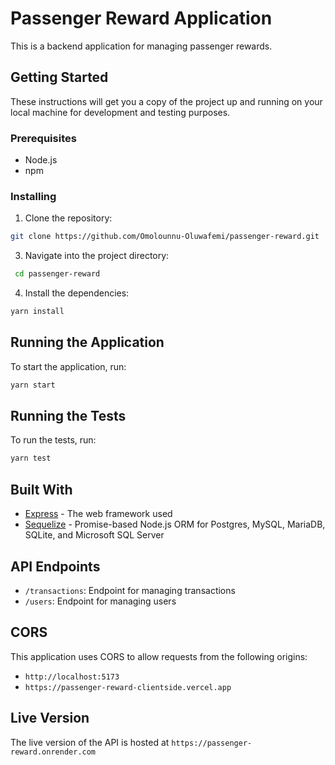 # Passenger Reward Application

This is a backend application for managing passenger rewards.

## Getting Started

These instructions will get you a copy of the project up and running on your local machine for development and testing purposes.

### Prerequisites

- Node.js
- npm

### Installing

1. Clone the repository: 
```sh
git clone https://github.com/Omolounnu-Oluwafemi/passenger-reward.git
```

3. Navigate into the project directory: 
```sh
 cd passenger-reward
```

4. Install the dependencies:
```sh
yarn install
```

## Running the Application

To start the application, run: 
```sh
yarn start
```


## Running the Tests

To run the tests, run: 
```sh
yarn test
```

## Built With

- [Express](https://expressjs.com/) - The web framework used
- [Sequelize](https://sequelize.org/) - Promise-based Node.js ORM for Postgres, MySQL, MariaDB, SQLite, and Microsoft SQL Server

## API Endpoints

- `/transactions`: Endpoint for managing transactions
- `/users`: Endpoint for managing users

## CORS

This application uses CORS to allow requests from the following origins:

- `http://localhost:5173`
- `https://passenger-reward-clientside.vercel.app`

## Live Version

The live version of the API is hosted at `https://passenger-reward.onrender.com`
